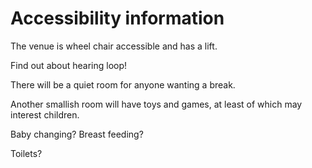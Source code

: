 # Accessibility information

The venue is wheel chair accessible and has a lift.

Find out about hearing loop!

There will be a quiet room for anyone wanting a break. 

Another smallish room will have toys and games, at least of which may interest children.

Baby changing? Breast feeding?

Toilets?

